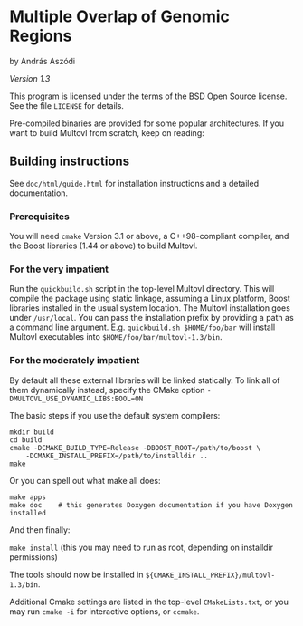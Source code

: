 # Multiple Overlap of Genomic Regions

by András Aszódi

_Version 1.3_

This program is licensed under the terms of the BSD Open Source license.
See the file `LICENSE` for details.

Pre-compiled binaries are provided for some popular architectures.
If you want to build Multovl from scratch, keep on reading:

## Building instructions

See `doc/html/guide.html` for installation instructions
and a detailed documentation.

### Prerequisites

You will need `cmake` Version 3.1 or above, a C++98-compliant compiler, 
and the Boost libraries (1.44 or above) to build Multovl.

### For the very impatient

Run the `quickbuild.sh` script in the top-level Multovl directory.
This will compile the package using static linkage, assuming a Linux
platform, Boost libraries installed in the usual system location.
The Multovl installation goes under `/usr/local`. You can pass the 
installation prefix by providing a path as a command line argument.
E.g. `quickbuild.sh $HOME/foo/bar` will install Multovl executables into
`$HOME/foo/bar/multovl-1.3/bin`.

### For the moderately impatient

By default all these external libraries will be linked statically.
To link all of them dynamically instead, specify the CMake option
`-DMULTOVL_USE_DYNAMIC_LIBS:BOOL=ON`

The basic steps if you use the default system compilers:

```
mkdir build 
cd build
cmake -DCMAKE_BUILD_TYPE=Release -DBOOST_ROOT=/path/to/boost \
    -DCMAKE_INSTALL_PREFIX=/path/to/installdir ..
make
```

Or you can spell out what make all does:

```
make apps
make doc    # this generates Doxygen documentation if you have Doxygen installed
```

And then finally:

`make install` (this you may need to run as root, depending on installdir permissions)

The tools should now be installed in `${CMAKE_INSTALL_PREFIX}/multovl-1.3/bin`.

Additional Cmake settings are listed in the top-level `CMakeLists.txt`, or you may run
`cmake -i` for interactive options, or `ccmake`.
